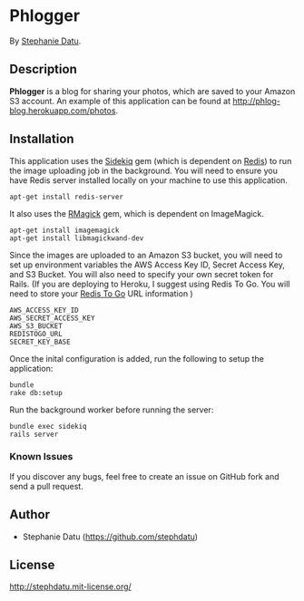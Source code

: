 # Phlogger

By [Stephanie Datu](http://blog.stephdatu.com).

## Description
**Phlogger** is a blog for sharing your photos, which are saved to your Amazon S3 account. An example of this application can be found at http://phlog-blog.herokuapp.com/photos.

## Installation

This application uses the [Sidekiq](https://github.com/mperham/sidekiq) gem (which is dependent on [Redis](http://redis.io/)) to run the image uploading job in the background. You will need to ensure you have Redis server installed locally on your machine to use this application.
```
apt-get install redis-server
```

It also uses the [RMagick](https://github.com/rmagick/rmagick) gem, which is dependent on ImageMagick.
```
apt-get install imagemagick
apt-get install libmagickwand-dev
```

Since the images are uploaded to an Amazon S3 bucket, you will need to set up environment variables the AWS Access Key ID, Secret Access Key, and S3 Bucket. You will also need to specify your own secret token for Rails. (If you are deploying to Heroku, I suggest using Redis To Go. You will need to store your [Redis To Go](http://redistogo.com/) URL information )
```
AWS_ACCESS_KEY_ID
AWS_SECRET_ACCESS_KEY
AWS_S3_BUCKET
REDISTOGO_URL
SECRET_KEY_BASE
```

Once the inital configuration is added, run the following to setup the application:
```
bundle
rake db:setup
```

Run the background worker before running the server:
```
bundle exec sidekiq
rails server
```

### Known Issues

If you discover any bugs, feel free to create an issue on GitHub fork and send a pull request.

## Author

* Stephanie Datu (https://github.com/stephdatu)


## License

http://stephdatu.mit-license.org/
